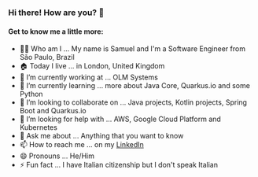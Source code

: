 ### Hi there! How are you? 👋

#### Get to know me a little more:

- 👨‍💻 Who am I ... My name is Samuel and I'm a Software Engineer from São Paulo, Brazil
- 🏠 Today I live ... in London, United Kingdom
- 🔭 I’m currently working at ... OLM Systems
- 🌱 I’m currently learning ... more about Java Core, Quarkus.io and some Python
- 👯 I’m looking to collaborate on ... Java projects, Kotlin projects, Spring Boot and Quarkus.io
- 🤔 I’m looking for help with ... AWS, Google Cloud Platform and Kubernetes
- 💬 Ask me about ... Anything that you want to know
- 📫 How to reach me ... on my [LinkedIn](https://www.linkedin.com/in/samuelcatalano/)
- 😄 Pronouns ... He/Him
- ⚡ Fun fact ... I have Italian citizenship but I don't speak Italian
